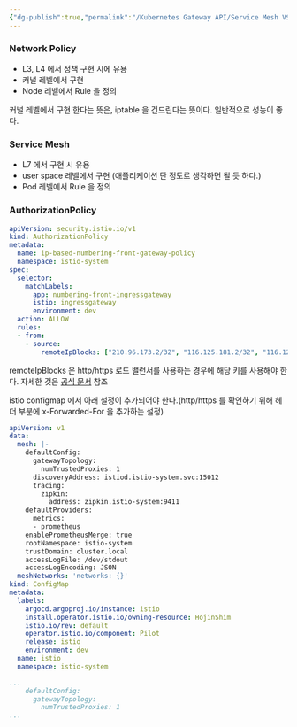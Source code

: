 ```yaml
---
{"dg-publish":true,"permalink":"/Kubernetes Gateway API/Service Mesh VS Network Policy/","created":"2024-02-01T18:12:04.000+09:00","updated":"2024-05-11T11:39:37.163+09:00"}
---
```


### Network Policy
- L3, L4 에서 정책 구현 시에 유용
- 커널 레벨에서 구현
- Node 레벨에서 Rule 을 정의

커널 레벨에서 구현 한다는 뜻은, iptable 을 건드린다는 뜻이다. 일반적으로 성능이 좋다.

### Service Mesh
- L7 에서 구현 시 유용
- user space 레벨에서 구현 (애플리케이션 단 정도로 생각하면 될 듯 하다.)
- Pod 레벨에서 Rule 을 정의

### AuthorizationPolicy

```yaml
apiVersion: security.istio.io/v1  
kind: AuthorizationPolicy  
metadata:  
  name: ip-based-numbering-front-gateway-policy  
  namespace: istio-system  
spec:  
  selector:  
    matchLabels:  
      app: numbering-front-ingressgateway  
      istio: ingressgateway  
      environment: dev  
  action: ALLOW  
  rules:  
  - from:  
    - source:  
        remoteIpBlocks: ["210.96.173.2/32", "116.125.181.2/32", "116.125.181.63/32"]
```

remoteIpBlocks 은 http/https 로드 밸런서를 사용하는 경우에 해당 키를 사용해야 한다.  자세한 것은 [공식 문서](https://istio.io/latest/docs/tasks/security/authorization/authz-ingress/) 참조

istio configmap 에서 아래 설정이 추가되어야 한다.(http/https 를 확인하기 위해 헤더 부분에 x-Forwarded-For 을 추가하는 설정)

```yaml
apiVersion: v1
data:
  mesh: |-
    defaultConfig:
      gatewayTopology:
        numTrustedProxies: 1
      discoveryAddress: istiod.istio-system.svc:15012
      tracing:
        zipkin:
          address: zipkin.istio-system:9411
    defaultProviders:
      metrics:
      - prometheus
    enablePrometheusMerge: true
    rootNamespace: istio-system
    trustDomain: cluster.local
    accessLogFile: /dev/stdout
    accessLogEncoding: JSON
  meshNetworks: 'networks: {}'
kind: ConfigMap
metadata:
  labels:
    argocd.argoproj.io/instance: istio
    install.operator.istio.io/owning-resource: HojinShim
    istio.io/rev: default
    operator.istio.io/component: Pilot
    release: istio
    environment: dev
  name: istio
  namespace: istio-system
```

```yaml
...
    defaultConfig:
      gatewayTopology:
        numTrustedProxies: 1
...
```